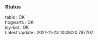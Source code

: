 ### Status


table : OK  
hogwarts : OK  
icy-bot : OK  
Latest Update : 2021-11-23 10:09:20.787707
